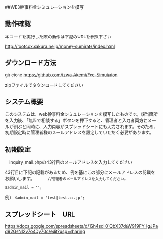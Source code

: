 ##WEB幹事料金シミュレーションを模写
## 動作確認
本コードを実行した際の動作は下記のURLを参照下さい

http://rootcox.sakura.ne.jp/money-sumirate/index.html

## ダウンロード方法

git clone https://github.com/Izwa-Akemi/Fee-Simulation

zipファイルでダウンロードしてください
## システム概要
このシステムは、web幹事料金シミュレーションを模写したものです。該当箇所を入力後、「無料で相談する」ボタンを押下すると、管理者と入力者両方にメールが飛ぶと同時に、入力内容がスプレッドシートにも入力されます。そのため、初期設定時に管理者様のメールアドレスを設定していただく必要があります。　　
## 初期設定
　inquiry_mail.phpの43行目のメールアドレスを入力してください
 
 43行目に下記の記載があるため、例を基にこの部分にメールアドレスの記載をお願いします。　　
　
 `//管理者のメールアドレスを入力してください。`  
  
  `$admin_mail = '';`  
  
  例） `$admin_mail = 'test@test.co.jp';`  


## スプレッドシート　URL
https://docs.google.com/spreadsheets/d/1Sh4sd_01QbX37daW919FYHgJPad92GeNI2v7o4Oy70c/edit?usp=sharing

